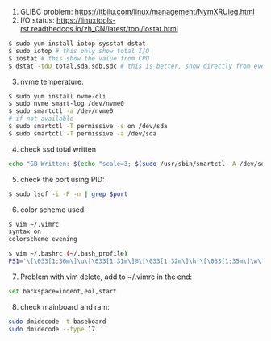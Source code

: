 1. GLIBC problem: https://itbilu.com/linux/management/NymXRUieg.html
2. I/O status: https://linuxtools-rst.readthedocs.io/zh_CN/latest/tool/iostat.html
```bash
$ sudo yum install iotop sysstat dstat
$ sudo iotop # this only show total I/O
$ iostat # this show the value from CPU
$ dstat -tdD total,sda,sdb,sdc # this is better, show directly from every disk
```
3. nvme temperature: 
```bash 
$ sudo yum install nvme-cli
$ sudo nvme smart-log /dev/nvme0
$ sudo smartctl -a /dev/nvme0
# if not available
$ sudo smartctl -T permissive -s on /dev/sda
$ sudo smartctl -T permissive -a /dev/sda
```
4. check ssd total written
```bash
echo "GB Written: $(echo "scale=3; $(sudo /usr/sbin/smartctl -A /dev/sdc | grep "Total_LBAs_Written" | awk '{print $10}') * 512 / 1073741824" | bc | sed ':a;s/\B[0-9]\{3\}\>/,&/;ta')"
 ```
5. check the port using PID:
```bash
$ sudo lsof -i -P -n | grep $port
```
6. color scheme used:
```bash
$ vim ~/.vimrc
syntax on
colorscheme evening

$ vim ~/.bashrc (~/.bash_profile)
PS1='\[\033[1;36m\]\u\[\033[1;31m\]@\[\033[1;32m\]\h:\[\033[1;35m\]\w\[\033[1;31m\]\$\[\033[0m\] '
```
7. Problem with vim delete, add to ~/.vimrc in the end:
```bash
set backspace=indent,eol,start
```

8. check mainboard and ram:
```bash
sudo dmidecode -t baseboard
sudo dmidecode --type 17
``` 
